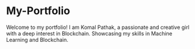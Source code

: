 # My-Portfolio
Welcome to my portfolio! I am Komal Pathak, a passionate and creative girl with a deep interest in Blockchain. Showcasing my skills in Machine Learning and Blockchain.

